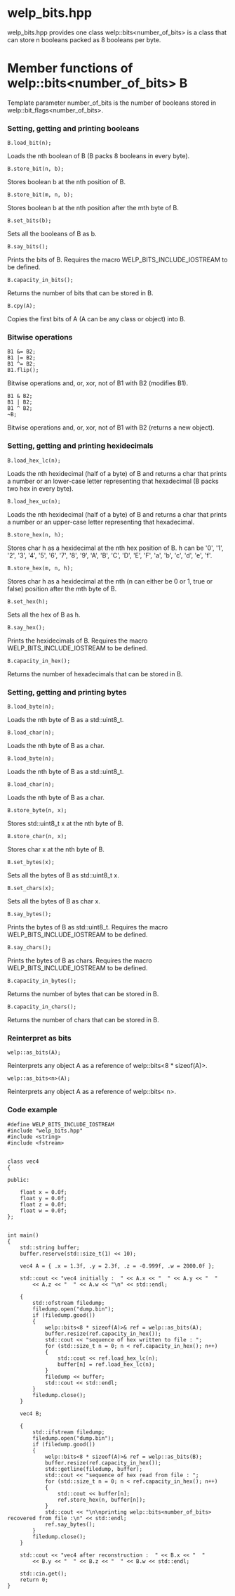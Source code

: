 # welp_bits.hpp

welp_bits.hpp provides one class welp::bits<number_of_bits> is a class that can store n booleans packed as 8 booleans per byte.

# Member functions of welp::bits<number_of_bits> B

Template parameter number_of_bits is the number of booleans stored in welp::bit_flags<number_of_bits>.

### Setting, getting and printing booleans

	B.load_bit(n); 

Loads the nth boolean of B (B packs 8 booleans in every byte).

	B.store_bit(n, b); 

Stores boolean b at the nth position of B.

	B.store_bit(m, n, b); 

Stores boolean b at the nth position after the mth byte of B.

	B.set_bits(b); 
	
Sets all the booleans of B as b.

	B.say_bits(); 

Prints the bits of B. Requires the macro WELP_BITS_INCLUDE_IOSTREAM to be defined.

	B.capacity_in_bits(); 

Returns the number of bits that can be stored in B.

	B.cpy(A); 

Copies the first bits of A (A can be any class or object) into B.

### Bitwise operations

	B1 &= B2; 
	B1 |= B2; 
	B1 ^= B2; 
	B1.flip();

Bitwise operations and, or, xor, not of B1 with B2 (modifies B1).

	B1 & B2; 
	B1 | B2; 
	B1 ^ B2;
	~B;

Bitwise operations and, or, xor, not of B1 with B2 (returns a new object).

### Setting, getting and printing hexidecimals

	B.load_hex_lc(n); 

Loads the nth hexidecimal (half of a byte) of B and returns a char that prints a number or an lower-case letter representing that hexadecimal (B packs two hex in every byte).

	B.load_hex_uc(n); 

Loads the nth hexidecimal (half of a byte) of B and returns a char that prints a number or an upper-case letter representing that hexadecimal.

	B.store_hex(n, h); 

Stores char h as a hexidecimal at the nth hex position of B. h can be '0', '1', '2', '3', '4', '5', '6', '7', '8', '9', 'A', 'B', 'C', 'D', 'E', 'F', 'a', 'b', 'c', 'd', 'e', 'f'.

	B.store_hex(m, n, h); 

Stores char h as a hexidecimal at the nth (n can either be 0 or 1, true or false) position after the mth byte of B.

	B.set_hex(h); 

Sets all the hex of B as h.

	B.say_hex(); 

Prints the hexidecimals of B. Requires the macro WELP_BITS_INCLUDE_IOSTREAM to be defined.

	B.capacity_in_hex(); 

Returns the number of hexadecimals that can be stored in B.

### Setting, getting and printing bytes

	B.load_byte(n); 

Loads the nth byte of B as a std::uint8_t.

	B.load_char(n); 

Loads the nth byte of B as a char.

	B.load_byte(n); 

Loads the nth byte of B as a std::uint8_t.

	B.load_char(n); 

Loads the nth byte of B as a char.

	B.store_byte(n, x); 

Stores std::uint8_t x at the nth byte of B.

	B.store_char(n, x); 

Stores char x at the nth byte of B.

	B.set_bytes(x); 

Sets all the bytes of B as std::uint8_t x.

	B.set_chars(x); 

Sets all the bytes of B as char x.

	B.say_bytes(); 

Prints the bytes of B as std::uint8_t. Requires the macro WELP_BITS_INCLUDE_IOSTREAM to be defined.

	B.say_chars(); 

Prints the bytes of B as chars. Requires the macro WELP_BITS_INCLUDE_IOSTREAM to be defined.

	B.capacity_in_bytes(); 

Returns the number of bytes that can be stored in B.

	B.capacity_in_chars(); 

Returns the number of chars that can be stored in B.

### Reinterpret as bits

	welp::as_bits(A);

Reinterprets any object A as a reference of welp::bits<8 * sizeof(A)>.

	welp::as_bits<n>(A);

Reinterprets any object A as a reference of welp::bits< n>.

### Code example

	#define WELP_BITS_INCLUDE_IOSTREAM
	#include "welp_bits.hpp"
	#include <string>
	#include <fstream>
	
	
	class vec4
	{
	
	public:

		float x = 0.0f;
		float y = 0.0f;
		float z = 0.0f;
		float w = 0.0f;
	};
	
	
	int main()
	{
		std::string buffer;
		buffer.reserve(std::size_t(1) << 10);
	
		vec4 A = { .x = 1.3f, .y = 2.3f, .z = -0.999f, .w = 2000.0f };
	
		std::cout << "vec4 initially :  " << A.x << "  " << A.y << "  "
			<< A.z << "  " << A.w << "\n" << std::endl;
	
		{
			std::ofstream filedump;
			filedump.open("dump.bin");
			if (filedump.good())
			{
				welp::bits<8 * sizeof(A)>& ref = welp::as_bits(A);
				buffer.resize(ref.capacity_in_hex());
				std::cout << "sequence of hex written to file : ";
				for (std::size_t n = 0; n < ref.capacity_in_hex(); n++)
				{
					std::cout << ref.load_hex_lc(n);
					buffer[n] = ref.load_hex_lc(n);
				}
				filedump << buffer;
				std::cout << std::endl;
			}
			filedump.close();
		}
	
		vec4 B;
	
		{
			std::ifstream filedump;
			filedump.open("dump.bin");
			if (filedump.good())
			{
				welp::bits<8 * sizeof(A)>& ref = welp::as_bits(B);
				buffer.resize(ref.capacity_in_hex());
				std::getline(filedump, buffer);
				std::cout << "sequence of hex read from file : ";
				for (std::size_t n = 0; n < ref.capacity_in_hex(); n++)
				{
					std::cout << buffer[n];
					ref.store_hex(n, buffer[n]);
				}
				std::cout << "\n\nprinting welp::bits<number_of_bits> recovered from file :\n" << std::endl;
				ref.say_bytes();
			}
			filedump.close();
		}
	
		std::cout << "vec4 after reconstruction :  " << B.x << "  "
			<< B.y << "  " << B.z << "  " << B.w << std::endl;
	
		std::cin.get();
		return 0;
	}
